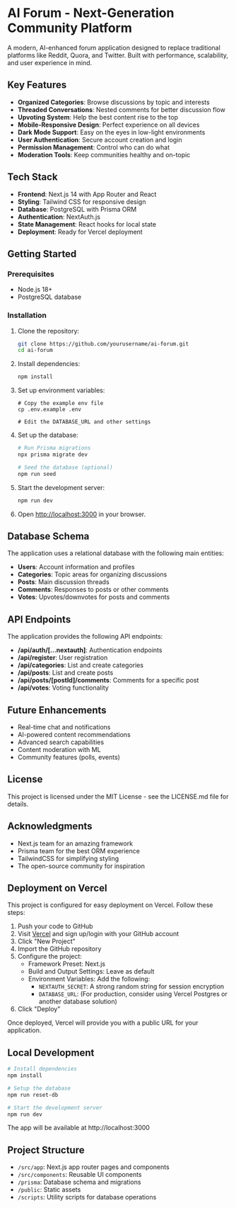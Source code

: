 # AI Forum - Next-Generation Community Platform

A modern, AI-enhanced forum application designed to replace traditional platforms like Reddit, Quora, and Twitter. Built with performance, scalability, and user experience in mind.

## Key Features

- **Organized Categories**: Browse discussions by topic and interests
- **Threaded Conversations**: Nested comments for better discussion flow
- **Upvoting System**: Help the best content rise to the top
- **Mobile-Responsive Design**: Perfect experience on all devices
- **Dark Mode Support**: Easy on the eyes in low-light environments
- **User Authentication**: Secure account creation and login
- **Permission Management**: Control who can do what
- **Moderation Tools**: Keep communities healthy and on-topic

## Tech Stack

- **Frontend**: Next.js 14 with App Router and React
- **Styling**: Tailwind CSS for responsive design
- **Database**: PostgreSQL with Prisma ORM
- **Authentication**: NextAuth.js
- **State Management**: React hooks for local state
- **Deployment**: Ready for Vercel deployment

## Getting Started

### Prerequisites

- Node.js 18+ 
- PostgreSQL database

### Installation

1. Clone the repository:
   ```bash
   git clone https://github.com/yourusername/ai-forum.git
   cd ai-forum
   ```

2. Install dependencies:
   ```bash
   npm install
   ```

3. Set up environment variables:
   ```
   # Copy the example env file
   cp .env.example .env
   
   # Edit the DATABASE_URL and other settings
   ```

4. Set up the database:
   ```bash
   # Run Prisma migrations
   npx prisma migrate dev
   
   # Seed the database (optional)
   npm run seed
   ```

5. Start the development server:
   ```bash
   npm run dev
   ```

6. Open [http://localhost:3000](http://localhost:3000) in your browser.

## Database Schema

The application uses a relational database with the following main entities:

- **Users**: Account information and profiles
- **Categories**: Topic areas for organizing discussions
- **Posts**: Main discussion threads
- **Comments**: Responses to posts or other comments
- **Votes**: Upvotes/downvotes for posts and comments

## API Endpoints

The application provides the following API endpoints:

- **/api/auth/[...nextauth]**: Authentication endpoints
- **/api/register**: User registration
- **/api/categories**: List and create categories
- **/api/posts**: List and create posts
- **/api/posts/[postId]/comments**: Comments for a specific post
- **/api/votes**: Voting functionality

## Future Enhancements

- Real-time chat and notifications
- AI-powered content recommendations
- Advanced search capabilities
- Content moderation with ML
- Community features (polls, events)

## License

This project is licensed under the MIT License - see the LICENSE.md file for details.

## Acknowledgments

- Next.js team for an amazing framework
- Prisma team for the best ORM experience
- TailwindCSS for simplifying styling
- The open-source community for inspiration

## Deployment on Vercel

This project is configured for easy deployment on Vercel. Follow these steps:

1. Push your code to GitHub
2. Visit [Vercel](https://vercel.com) and sign up/login with your GitHub account
3. Click "New Project"
4. Import the GitHub repository
5. Configure the project:
   - Framework Preset: Next.js
   - Build and Output Settings: Leave as default
   - Environment Variables: Add the following:
     - `NEXTAUTH_SECRET`: A strong random string for session encryption
     - `DATABASE_URL`: (For production, consider using Vercel Postgres or another database solution)
6. Click "Deploy"

Once deployed, Vercel will provide you with a public URL for your application.

## Local Development

```bash
# Install dependencies
npm install

# Setup the database
npm run reset-db

# Start the development server
npm run dev
```

The app will be available at http://localhost:3000

## Project Structure

- `/src/app`: Next.js app router pages and components
- `/src/components`: Reusable UI components
- `/prisma`: Database schema and migrations
- `/public`: Static assets
- `/scripts`: Utility scripts for database operations
